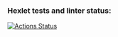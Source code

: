 ### Hexlet tests and linter status:
[![Actions Status](https://github.com/dr-angekok/python-project-lvl2/workflows/hexlet-check/badge.svg)](https://github.com/dr-angekok/python-project-lvl2/actions)